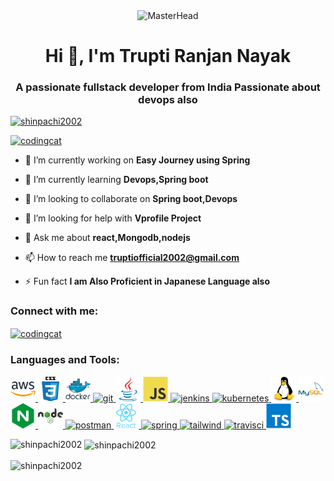 <div align="center">
  <img src="https://imgs.search.brave.com/dh2SgH_aXIeDg8Sz3t6wHJi2D9sjWqZT56lCEHl07pk/rs:fit:860:0:0:0/g:ce/aHR0cHM6Ly90NC5m/dGNkbi5uZXQvanBn/LzA0LzI3LzYyLzQ1/LzM2MF9GXzQyNzYy/NDU1OV9ucFNLTkhG/MHhFMmE4Qk84NHpC/Y25yeVJwVThXamxI/Ti5qcGc" alt="MasterHead">
</div>
<h1 align="center">Hi 👋, I'm Trupti Ranjan Nayak</h1>
<h3 align="center">A passionate fullstack developer from India Passionate about devops also</h3>


<p align="left"> <a href="https://github.com/ryo-ma/github-profile-trophy"><img src="https://github-profile-trophy.vercel.app/?username=shinpachi2002" alt="shinpachi2002" /></a> </p>

<p align="left"> <a href="https://twitter.com/codingcat" target="blank"><img src="https://img.shields.io/twitter/follow/codingcat?logo=twitter&style=for-the-badge" alt="codingcat" /></a> </p>

- 🔭 I’m currently working on **Easy Journey using Spring**

- 🌱 I’m currently learning **Devops,Spring boot**

- 👯 I’m looking to collaborate on **Spring boot,Devops**

- 🤝 I’m looking for help with **Vprofile Project**

- 💬 Ask me about **react,Mongodb,nodejs**

- 📫 How to reach me **truptiofficial2002@gmail.com**

- ⚡ Fun fact **I am Also Proficient in Japanese Language also**

<h3 align="left">Connect with me:</h3>
<p align="left">
<a href="https://twitter.com/codingcat" target="blank"><img align="center" src="https://raw.githubusercontent.com/rahuldkjain/github-profile-readme-generator/master/src/images/icons/Social/twitter.svg" alt="codingcat" height="30" width="40" /></a>
</p>

<h3 align="left">Languages and Tools:</h3>
<p align="left"> <a href="https://aws.amazon.com" target="_blank" rel="noreferrer"> <img src="https://raw.githubusercontent.com/devicons/devicon/master/icons/amazonwebservices/amazonwebservices-original-wordmark.svg" alt="aws" width="40" height="40"/> </a> <a href="https://www.w3schools.com/css/" target="_blank" rel="noreferrer"> <img src="https://raw.githubusercontent.com/devicons/devicon/master/icons/css3/css3-original-wordmark.svg" alt="css3" width="40" height="40"/> </a> <a href="https://www.docker.com/" target="_blank" rel="noreferrer"> <img src="https://raw.githubusercontent.com/devicons/devicon/master/icons/docker/docker-original-wordmark.svg" alt="docker" width="40" height="40"/> </a> <a href="https://git-scm.com/" target="_blank" rel="noreferrer"> <img src="https://www.vectorlogo.zone/logos/git-scm/git-scm-icon.svg" alt="git" width="40" height="40"/> </a> <a href="https://www.java.com" target="_blank" rel="noreferrer"> <img src="https://raw.githubusercontent.com/devicons/devicon/master/icons/java/java-original.svg" alt="java" width="40" height="40"/> </a> <a href="https://developer.mozilla.org/en-US/docs/Web/JavaScript" target="_blank" rel="noreferrer"> <img src="https://raw.githubusercontent.com/devicons/devicon/master/icons/javascript/javascript-original.svg" alt="javascript" width="40" height="40"/> </a> <a href="https://www.jenkins.io" target="_blank" rel="noreferrer"> <img src="https://www.vectorlogo.zone/logos/jenkins/jenkins-icon.svg" alt="jenkins" width="40" height="40"/> </a> <a href="https://kubernetes.io" target="_blank" rel="noreferrer"> <img src="https://www.vectorlogo.zone/logos/kubernetes/kubernetes-icon.svg" alt="kubernetes" width="40" height="40"/> </a> <a href="https://www.linux.org/" target="_blank" rel="noreferrer"> <img src="https://raw.githubusercontent.com/devicons/devicon/master/icons/linux/linux-original.svg" alt="linux" width="40" height="40"/> </a> <a href="https://www.mysql.com/" target="_blank" rel="noreferrer"> <img src="https://raw.githubusercontent.com/devicons/devicon/master/icons/mysql/mysql-original-wordmark.svg" alt="mysql" width="40" height="40"/> </a> <a href="https://www.nginx.com" target="_blank" rel="noreferrer"> <img src="https://raw.githubusercontent.com/devicons/devicon/master/icons/nginx/nginx-original.svg" alt="nginx" width="40" height="40"/> </a> <a href="https://nodejs.org" target="_blank" rel="noreferrer"> <img src="https://raw.githubusercontent.com/devicons/devicon/master/icons/nodejs/nodejs-original-wordmark.svg" alt="nodejs" width="40" height="40"/> </a> <a href="https://postman.com" target="_blank" rel="noreferrer"> <img src="https://www.vectorlogo.zone/logos/getpostman/getpostman-icon.svg" alt="postman" width="40" height="40"/> </a> <a href="https://reactjs.org/" target="_blank" rel="noreferrer"> <img src="https://raw.githubusercontent.com/devicons/devicon/master/icons/react/react-original-wordmark.svg" alt="react" width="40" height="40"/> </a> <a href="https://spring.io/" target="_blank" rel="noreferrer"> <img src="https://www.vectorlogo.zone/logos/springio/springio-icon.svg" alt="spring" width="40" height="40"/> </a> <a href="https://tailwindcss.com/" target="_blank" rel="noreferrer"> <img src="https://www.vectorlogo.zone/logos/tailwindcss/tailwindcss-icon.svg" alt="tailwind" width="40" height="40"/> </a> <a href="https://travis-ci.org" target="_blank" rel="noreferrer"> <img src="https://www.vectorlogo.zone/logos/travis-ci/travis-ci-icon.svg" alt="travisci" width="40" height="40"/> </a> <a href="https://www.typescriptlang.org/" target="_blank" rel="noreferrer"> <img src="https://raw.githubusercontent.com/devicons/devicon/master/icons/typescript/typescript-original.svg" alt="typescript" width="40" height="40"/> </a> </p>

<p><img align="left" src="https://github-readme-stats.vercel.app/api/top-langs?username=shinpachi2002&show_icons=true&locale=en&layout=compact" alt="shinpachi2002" /></p>

<p>&nbsp;<img align="center" src="https://github-readme-stats.vercel.app/api?username=shinpachi2002&show_icons=true&locale=en" alt="shinpachi2002" /></p>

<p><img align="center" src="https://github-readme-streak-stats.herokuapp.com/?user=shinpachi2002&" alt="shinpachi2002" /></p>
